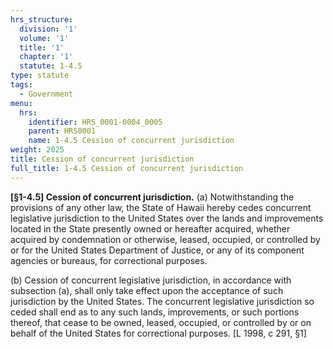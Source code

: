 ```yaml
---
hrs_structure:
  division: '1'
  volume: '1'
  title: '1'
  chapter: '1'
  statute: 1-4.5
type: statute
tags:
  - Government
menu:
  hrs:
    identifier: HRS_0001-0004_0005
    parent: HRS0001
    name: 1-4.5 Cession of concurrent jurisdiction
weight: 2025
title: Cession of concurrent jurisdiction
full_title: 1-4.5 Cession of concurrent jurisdiction
---
```

**[§1-4.5] Cession of concurrent jurisdiction.** (a) Notwithstanding the provisions of any other law, the State of Hawaii hereby cedes concurrent legislative jurisdiction to the United States over the lands and improvements located in the State presently owned or hereafter acquired, whether acquired by condemnation or otherwise, leased, occupied, or controlled by or for the United States Department of Justice, or any of its component agencies or bureaus, for correctional purposes.

(b) Cession of concurrent legislative jurisdiction, in accordance with subsection (a), shall only take effect upon the acceptance of such jurisdiction by the United States. The concurrent legislative jurisdiction so ceded shall end as to any such lands, improvements, or such portions thereof, that cease to be owned, leased, occupied, or controlled by or on behalf of the United States for correctional purposes. [L 1998, c 291, §1]
